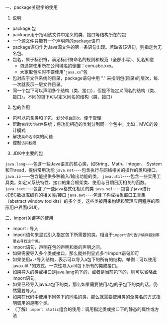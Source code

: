 
一、package关键字的使用

1. 说明
- package:包
- package用于指明该文件中定义的类、接口等结构所在的包
- 一个源文件只能有一个声明包的package语句
- package语句作为Java源文件的第一条语句出现。若缺省该语句，则指定为无名包。
- 包名，属于标识符，满足标识符命名的规则和规范（全部小写）、见名知意
    - 包通常使用所在公司域名的倒置：com.abc.xxx。
    - 大家取包名时不要使用"`java.xx`"包
- 包对应于文件系统的目录，package语句中用 “.” 来指明包(目录)的层次，每.一次就表示一层文件目录。
- 同一个包下可以声明多个结构（类、接口），但是不能定义同名的结构（类、接口）。不同的包下可以定义同名的结构（类、接口）


2. 包的作用
- 包可以包含类和子包，划分`项目层次`，便于管理
- 帮助`管理大型软件`系统：将功能相近的类划分到同一个包中。比如：MVC的设计模式
- 解决`类命名冲突`的问题
- 控制`访问权限`


3. JDK中主要的包

`java.lang`----包含一些Java语言的核心类，如String、Math、Integer、 System和Thread，提供常用功能
`java.net`----包含执行与网络相关的操作的类和接口。
`java.io`   ----包含能提供多种输入/输出功能的类。
`java.util`----包含一些实用工具类，如定义系统特性、接口的集合框架类、使用与日期日历相关的函数。
`java.text`----包含了一些java格式化相关的类
`java.sql`----包含了java进行JDBC数据库编程的相关类/接口
`java.awt`----包含了构成抽象窗口工具集（abstract window toolkits）的多个类，这些类被用来构建和管理应用程序的图形用户界面(GUI)。


二、import关键字的使用
- import : 导入
- import语句来显式引入指定包下所需要的类。相当于`import语句告诉编译器到哪里去寻找这个类`。
- import语句，声明在包的声明和类的声明之间。
- 如果需要导入多个类或接口，那么就并列显式多个import语句即可
- 如果使用`a.*`导入结构，表示可以导入a包下的所有的结构。举例：可以使用java.util.*的方式，一次性导入util包下所有的类或接口。
- 如果导入的类或接口是java.lang包下的，或者是当前包下的，则可以省略此import语句。
- 如果已经导入java.a包下的类，那么如果需要使用a包的子包下的类的话，仍然需要导入。
- 如果在代码中使用不同包下的同名的类，那么就需要使用类的全类名的方式指明调用的是哪个类。
- （了解）`import static`组合的使用：调用指定类或接口下的静态的属性或方法



